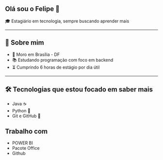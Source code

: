 ## Olá sou o Felipe 👋


🎓 Estagiário em tecnologia, sempre buscando aprender mais

---

## 🧠 Sobre mim

- 📍 Moro em Brasília - DF
- 📚 Estudando programação com foco em backend
- ⏳ Cumprindo 6 horas de estágio por dia útil

---

## 🛠️ Tecnologias que estou focado em saber mais

- Java ☕
- Python 🐍
- Git e GitHub 🐙


## Trabalho com

- POWER BI
- Pacote Office
- Github
